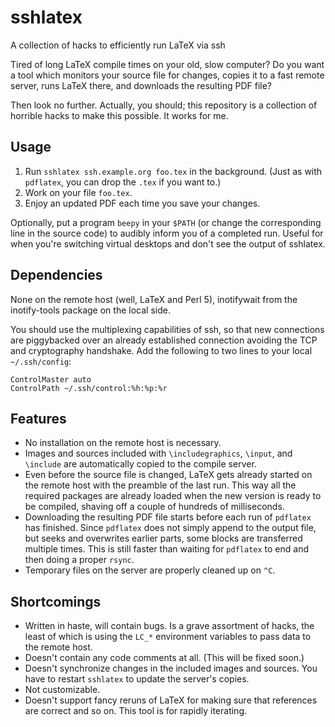 # sshlatex
A collection of hacks to efficiently run LaTeX via ssh

Tired of long LaTeX compile times on your old, slow computer? Do you want a
tool which monitors your source file for changes, copies it to a fast remote
server, runs LaTeX there, and downloads the resulting PDF file?

Then look no further. Actually, you should; this repository is a collection of
horrible hacks to make this possible. It works for me.


## Usage

1. Run `sshlatex ssh.example.org foo.tex` in the background. (Just as with
   `pdflatex`, you can drop the `.tex` if you want to.)
2. Work on your file `foo.tex`.
3. Enjoy an updated PDF each time you save your changes.

Optionally, put a program `beepy` in your `$PATH` (or change the corresponding
line in the source code) to audibly inform you of a completed run. Useful for
when you're switching virtual desktops and don't see the output of sshlatex.


## Dependencies

None on the remote host (well, LaTeX and Perl 5), inotifywait from the
inotify-tools package on the local side.

You should use the multiplexing capabilities of ssh, so that new connections
are piggybacked over an already established connection avoiding the TCP and
cryptography handshake. Add the following to two lines to your local
`~/.ssh/config`:

    ControlMaster auto
    ControlPath ~/.ssh/control:%h:%p:%r


## Features

* No installation on the remote host is necessary.
* Images and sources included with `\includegraphics`, `\input`, and `\include`
  are automatically copied to the compile server.
* Even before the source file is changed, LaTeX gets already started on the
  remote host with the preamble of the last run. This way all the required
  packages are already loaded when the new version is ready to be compiled,
  shaving off a couple of hundreds of milliseconds.
* Downloading the resulting PDF file starts before each run of `pdflatex`
  has finished. Since `pdflatex` does not simply append to the output file, but
  seeks and overwrites earlier parts, some blocks are transferred multiple times.
  This is still faster than waiting for `pdflatex` to end and then doing a
  proper `rsync`.
* Temporary files on the server are properly cleaned up on `^C`.


## Shortcomings

* Written in haste, will contain bugs. Is a grave assortment of hacks, the
  least of which is using the `LC_*` environment variables to pass data to the
  remote host.
* Doesn't contain any code comments at all. (This will be fixed soon.)
* Doesn't synchronize changes in the included images and sources. You have to
  restart `sshlatex` to update the server's copies.
* Not customizable.
* Doesn't support fancy reruns of LaTeX for making sure that references are
  correct and so on. This tool is for rapidly iterating.

